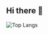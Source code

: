 ## Hi there 👋

![Top Langs](https://github-readme-stats.vercel.app/api/top-langs/?username=JISANGG)
